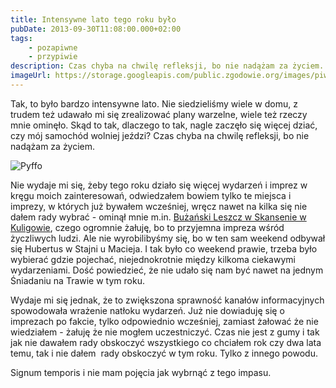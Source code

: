 ```yaml
---
title: Intensywne lato tego roku było
pubDate: 2013-09-30T11:08:00.000+02:00
tags:
    - pozapiwne
    - przypiwie
description: Czas chyba na chwilę refleksji, bo nie nadążam za życiem.
imageUrl: https://storage.googleapis.com/public.zgodowie.org/images/piwo-w-trawie.jpg
---
```


Tak, to było bardzo intensywne lato. Nie siedzieliśmy wiele w domu, z trudem też udawało mi się zrealizować plany warzelne, wiele też rzeczy mnie ominęło. Skąd to tak, dlaczego to tak, nagle zaczęło się więcej dziać, czy mój samochód wolniej jeździ? Czas chyba na chwilę refleksji, bo nie nadążam za życiem.

![Pyffo](https://storage.googleapis.com/public.zgodowie.org/images/piwo-w-trawie.jpg 'Mmmmm, piwesio!')

Nie wydaje mi się, żeby tego roku działo się więcej wydarzeń i imprez w kręgu moich zainteresowań, odwiedzałem bowiem tylko te miejsca i imprezy, w których już bywałem wcześniej, wręcz nawet na kilka się nie dałem rady wybrać - ominął mnie m.in. [Bużański Leszcz w Skansenie w Kuligowie](http://skansen.powiatwolominski.pl/rybka-lubi-plywac-w-skansenie-w-kuligowie/), czego ogromnie żałuję, bo to przyjemna impreza wśród życzliwych ludzi. Ale nie wyrobilibyśmy się, bo w ten sam weekend odbywał się Hubertus w Stajni u Macieja. I tak było co weekend prawie, trzeba było wybierać gdzie pojechać, niejednokrotnie między kilkoma ciekawymi wydarzeniami. Dość powiedzieć, że nie udało się nam być nawet na jednym Śniadaniu na Trawie w tym roku.

Wydaje mi się jednak, że to zwiększona sprawność kanałów informacyjnych spowodowała wrażenie natłoku wydarzeń. Już nie dowiaduję się o imprezach po fakcie, tylko odpowiednio wcześniej, zamiast żałować że nie wiedziałem - żałuję że nie mogłem uczestniczyć. Czas nie jest z gumy i tak jak nie dawałem rady obskoczyć wszystkiego co chciałem rok czy dwa lata temu, tak i nie dałem  rady obskoczyć w tym roku. Tylko z innego powodu.

Signum temporis i nie mam pojęcia jak wybrnąć z tego impasu.
